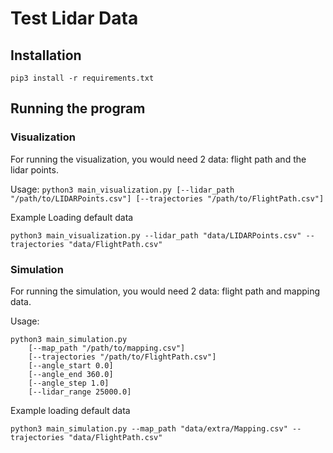 # Test Lidar Data

## Installation
```
pip3 install -r requirements.txt
```

## Running the program

### Visualization
For running the visualization, you would need 2 data: flight path and the lidar points.

Usage: `python3 main_visualization.py [--lidar_path "/path/to/LIDARPoints.csv"] [--trajectories "/path/to/FlightPath.csv"]`

Example Loading default data
```
python3 main_visualization.py --lidar_path "data/LIDARPoints.csv" --trajectories "data/FlightPath.csv"
```

### Simulation
For running the simulation, you would need 2 data: flight path and mapping data.

Usage:

```
python3 main_simulation.py
    [--map_path "/path/to/mapping.csv"] 
    [--trajectories "/path/to/FlightPath.csv"]
    [--angle_start 0.0]
    [--angle_end 360.0]
    [--angle_step 1.0]
    [--lidar_range 25000.0]
```

Example loading default data

```
python3 main_simulation.py --map_path "data/extra/Mapping.csv" --trajectories "data/FlightPath.csv"
```
